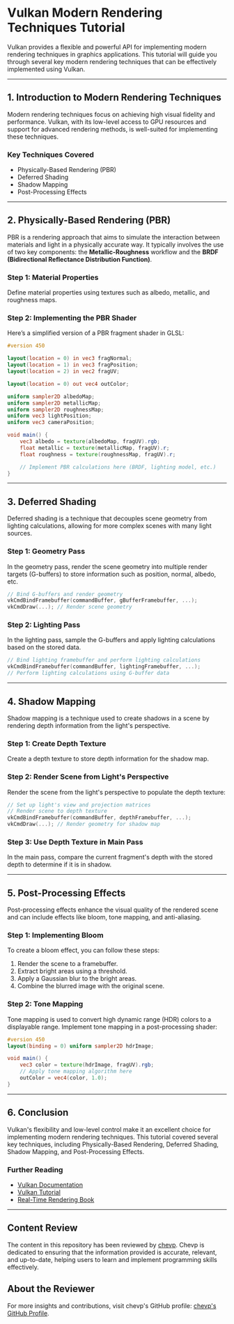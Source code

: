 
# Vulkan Modern Rendering Techniques Tutorial

Vulkan provides a flexible and powerful API for implementing modern rendering techniques in graphics applications. This tutorial will guide you through several key modern rendering techniques that can be effectively implemented using Vulkan.

---

## 1. Introduction to Modern Rendering Techniques

Modern rendering techniques focus on achieving high visual fidelity and performance. Vulkan, with its low-level access to GPU resources and support for advanced rendering methods, is well-suited for implementing these techniques.

### Key Techniques Covered

- Physically-Based Rendering (PBR)
- Deferred Shading
- Shadow Mapping
- Post-Processing Effects

---

## 2. Physically-Based Rendering (PBR)

PBR is a rendering approach that aims to simulate the interaction between materials and light in a physically accurate way. It typically involves the use of two key components: the **Metallic-Roughness** workflow and the **BRDF (Bidirectional Reflectance Distribution Function)**.

### Step 1: Material Properties

Define material properties using textures such as albedo, metallic, and roughness maps.

### Step 2: Implementing the PBR Shader

Here’s a simplified version of a PBR fragment shader in GLSL:

```glsl
#version 450

layout(location = 0) in vec3 fragNormal;
layout(location = 1) in vec3 fragPosition;
layout(location = 2) in vec2 fragUV;

layout(location = 0) out vec4 outColor;

uniform sampler2D albedoMap;
uniform sampler2D metallicMap;
uniform sampler2D roughnessMap;
uniform vec3 lightPosition;
uniform vec3 cameraPosition;

void main() {
    vec3 albedo = texture(albedoMap, fragUV).rgb;
    float metallic = texture(metallicMap, fragUV).r;
    float roughness = texture(roughnessMap, fragUV).r;

    // Implement PBR calculations here (BRDF, lighting model, etc.)
}
```

---

## 3. Deferred Shading

Deferred shading is a technique that decouples scene geometry from lighting calculations, allowing for more complex scenes with many light sources.

### Step 1: Geometry Pass

In the geometry pass, render the scene geometry into multiple render targets (G-buffers) to store information such as position, normal, albedo, etc.

```c
// Bind G-buffers and render geometry
vkCmdBindFramebuffer(commandBuffer, gBufferFramebuffer, ...);
vkCmdDraw(...); // Render scene geometry
```

### Step 2: Lighting Pass

In the lighting pass, sample the G-buffers and apply lighting calculations based on the stored data.

```c
// Bind lighting framebuffer and perform lighting calculations
vkCmdBindFramebuffer(commandBuffer, lightingFramebuffer, ...);
// Perform lighting calculations using G-buffer data
```

---

## 4. Shadow Mapping

Shadow mapping is a technique used to create shadows in a scene by rendering depth information from the light's perspective.

### Step 1: Create Depth Texture

Create a depth texture to store depth information for the shadow map.

### Step 2: Render Scene from Light's Perspective

Render the scene from the light's perspective to populate the depth texture:

```c
// Set up light's view and projection matrices
// Render scene to depth texture
vkCmdBindFramebuffer(commandBuffer, depthFramebuffer, ...);
vkCmdDraw(...); // Render geometry for shadow map
```

### Step 3: Use Depth Texture in Main Pass

In the main pass, compare the current fragment's depth with the stored depth to determine if it is in shadow.

---

## 5. Post-Processing Effects

Post-processing effects enhance the visual quality of the rendered scene and can include effects like bloom, tone mapping, and anti-aliasing.

### Step 1: Implementing Bloom

To create a bloom effect, you can follow these steps:

1. Render the scene to a framebuffer.
2. Extract bright areas using a threshold.
3. Apply a Gaussian blur to the bright areas.
4. Combine the blurred image with the original scene.

### Step 2: Tone Mapping

Tone mapping is used to convert high dynamic range (HDR) colors to a displayable range. Implement tone mapping in a post-processing shader:

```glsl
#version 450
layout(binding = 0) uniform sampler2D hdrImage;

void main() {
    vec3 color = texture(hdrImage, fragUV).rgb;
    // Apply tone mapping algorithm here
    outColor = vec4(color, 1.0);
}
```

---

## 6. Conclusion

Vulkan's flexibility and low-level control make it an excellent choice for implementing modern rendering techniques. This tutorial covered several key techniques, including Physically-Based Rendering, Deferred Shading, Shadow Mapping, and Post-Processing Effects.

### Further Reading

- [Vulkan Documentation](https://www.khronos.org/vulkan/)
- [Vulkan Tutorial](https://vulkan-tutorial.com/)
- [Real-Time Rendering Book](http://realtimerendering.com/)

---

## Content Review

The content in this repository has been reviewed by [chevp](https://github.com/chevp). Chevp is dedicated to ensuring that the information provided is accurate, relevant, and up-to-date, helping users to learn and implement programming skills effectively.

## About the Reviewer

For more insights and contributions, visit chevp's GitHub profile: [chevp's GitHub Profile](https://github.com/chevp).